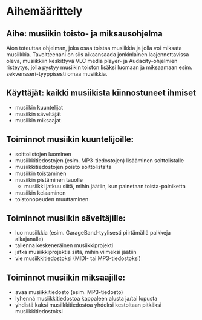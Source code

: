 # Aihemäärittely

## Aihe: musiikin toisto- ja miksausohjelma
Aion toteuttaa ohjelman, joka osaa toistaa musiikkia ja jolla voi miksata musiikkia. Tavoitteenani on siis aikaansaada jonkinlainen laajennettavissa oleva, musiikkiin keskittyvä VLC media player- ja Audacity-ohjelmien risteytys, jolla pystyy musiikin toiston lisäksi luomaan ja miksaamaan esim. sekvensseri-tyyppisesti omaa musiikkia.

## Käyttäjät: kaikki musiikista kiinnostuneet ihmiset
- musiikin kuuntelijat
- musiikin säveltäjät
- musiikin miksaajat

## Toiminnot musiikin kuuntelijoille:
- soittolistojen luominen
- musiikkitiedostojen (esim. MP3-tiedostojen) lisääminen soittolistalle
- musiikkitiedostojen poisto soittolistalta
- musiikin toistaminen
- musiikin pistäminen tauolle
	- musiikki jatkuu siitä, mihin jäätiin, kun painetaan toista-painiketta
- musiikin kelaaminen
- toistonopeuden muuttaminen

## Toiminnot musiikin säveltäjille:
- luo musiikkia (esim. GarageBand-tyylisesti piirtämällä palkkeja aikajanalle)
- tallenna keskeneräinen musiikkiprojekti
- jatka musiikkiprojektia siitä, mihin viimeksi jäätiin
- vie musiikkitiedostoksi (MIDI- tai MP3-tiedostoksi)

## Toiminnot musiikin miksaajille:
- avaa musiikkitiedosto (esim. MP3-tiedosto)
- lyhennä musiikkitiedostoa kappaleen alusta ja/tai lopusta
- yhdistä kaksi musiikkitiedostoa yhdeksi kestoltaan pitkäksi musiikkitiedostoksi
